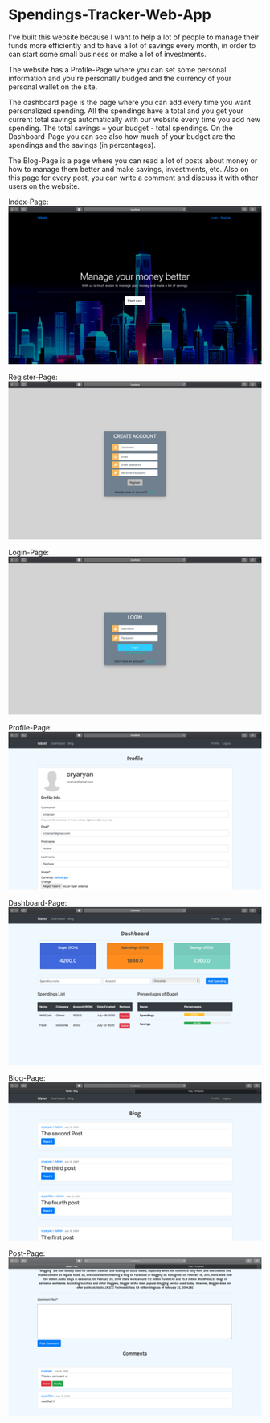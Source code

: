 # Spendings-Tracker-Web-App
I've built this website because I want to help a lot of people to manage their funds more efficiently and to have a lot of savings every month, in order to can start some small business or make a lot of investments. 

The website has a Profile-Page where you can set some personal information and you're personally budged and the currency of your personal wallet on the site. 

The dashboard page is the page where you can add every time you want personalized spending. All the spendings have a total and you get your current total savings automatically with our website every time you add new spending. The total savings = your budget - total spendings. On the Dashboard-Page you can see also how much of your budget are the spendings and the savings (in percentages). 

The Blog-Page is a page where you can read a lot of posts about money or how to manage them better and make savings, investments, etc. Also on this page for every post, you can write a comment and discuss it with other users on the website. 

Index-Page:
![](project-images/index.png)

Register-Page:
![](project-images/register.png)

Login-Page:
![](project-images/login.png)

Profile-Page:
![](project-images/profile.png)

Dashboard-Page:
![](project-images/dashboard.png)

Blog-Page:
![](project-images/blog.png)

Post-Page:
![](project-images/post.png)


